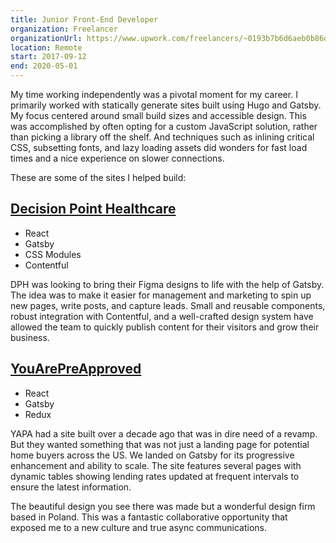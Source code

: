 ```yaml
---
title: Junior Front-End Developer
organization: Freelancer
organizationUrl: https://www.upwork.com/freelancers/~0193b7b6d6aeb0b86d
location: Remote
start: 2017-09-12
end: 2020-05-01
---
```


My time working independently was a pivotal moment for my career. I primarily worked with statically generate sites built using Hugo and Gatsby. My focus centered around small build sizes and accessible design. This was accomplished by often opting for a custom JavaScript solution, rather than picking a library off the shelf. And techniques such as inlining critical CSS, subsetting fonts, and lazy loading assets did wonders for fast load times and a nice experience on slower connections.

These are some of the sites I helped build:

## [Decision Point Healthcare](https://decisionpointhealth.com)

- React
- Gatsby
- CSS Modules
- Contentful

DPH was looking to bring their Figma designs to life with the help of Gatsby. The idea was to make it easier for management and marketing to spin up new pages, write posts, and capture leads. Small and reusable components, robust integration with Contentful, and a well-crafted design system have allowed the team to quickly publish content for their visitors and grow their business.

## [YouArePreApproved](https://www.youarepreapproved.com)

- React
- Gatsby
- Redux

YAPA had a site built over a decade ago that was in dire need of a revamp. But they wanted something that was not just a landing page for potential home buyers across the US. We landed on Gatsby for its progressive enhancement and ability to scale. The site features several pages with dynamic tables showing lending rates updated at frequent intervals to ensure the latest information.

The beautiful design you see there was made but a wonderful design firm based in Poland. This was a fantastic collaborative opportunity that exposed me to a new culture and true async communications.
